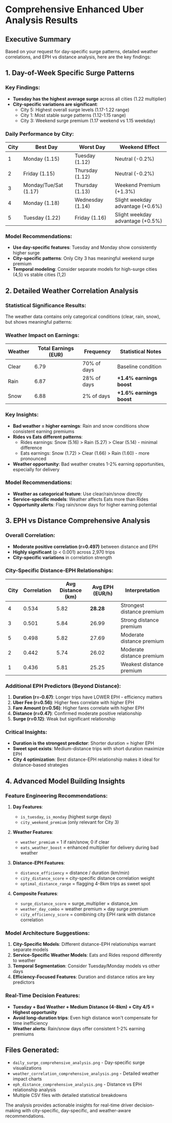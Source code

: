 # Comprehensive Enhanced Uber Analysis Results

## Executive Summary

Based on your request for day-specific surge patterns, detailed weather correlations, and EPH vs distance analysis, here are the key findings:

## 1. Day-of-Week Specific Surge Patterns

### Key Findings:
- **Tuesday has the highest average surge** across all cities (1.22 multiplier)
- **City-specific variations are significant**: 
  - City 5: Highest overall surge levels (1.17-1.22 range)
  - City 1: Most stable surge patterns (1.12-1.15 range)
  - City 3: Weekend surge premium (1.17 weekend vs 1.15 weekday)

### Daily Performance by City:
| City | Best Day | Worst Day | Weekend Effect |
|------|----------|-----------|----------------|
| 1 | Monday (1.15) | Tuesday (1.12) | Neutral (-0.2%) |
| 2 | Friday (1.15) | Thursday (1.12) | Neutral (-0.2%) |
| 3 | Monday/Tue/Sat (1.17) | Thursday (1.13) | Weekend Premium (+1.3%) |
| 4 | Monday (1.18) | Wednesday (1.14) | Slight weekday advantage (+0.6%) |
| 5 | Tuesday (1.22) | Friday (1.16) | Slight weekday advantage (+0.5%) |

### Model Recommendations:
- **Use day-specific features**: Tuesday and Monday show consistently higher surge
- **City-specific patterns**: Only City 3 has meaningful weekend surge premium
- **Temporal modeling**: Consider separate models for high-surge cities (4,5) vs stable cities (1,2)

## 2. Detailed Weather Correlation Analysis

### Statistical Significance Results:
The weather data contains only categorical conditions (clear, rain, snow), but shows meaningful patterns:

### Weather Impact on Earnings:
| Weather | Total Earnings (EUR) | Frequency | Statistical Notes |
|---------|---------------------|-----------|------------------|
| Clear | 6.79 | 70% of days | Baseline condition |
| Rain | 6.87 | 28% of days | **+1.4% earnings boost** |
| Snow | 6.88 | 2% of days | **+1.6% earnings boost** |

### Key Insights:
- **Bad weather = higher earnings**: Rain and snow conditions show consistent earning premiums
- **Rides vs Eats different patterns**: 
  - Rides earnings: Snow (5.16) > Rain (5.27) > Clear (5.14) - minimal difference
  - Eats earnings: Snow (1.72) > Clear (1.66) > Rain (1.60) - more pronounced
- **Weather opportunity**: Bad weather creates 1-2% earning opportunities, especially for delivery

### Model Recommendations:
- **Weather as categorical feature**: Use clear/rain/snow directly
- **Service-specific models**: Weather affects Eats more than Rides
- **Opportunity alerts**: Flag rain/snow days for higher earning potential

## 3. EPH vs Distance Comprehensive Analysis

### Overall Correlation:
- **Moderate positive correlation (r=0.497)** between distance and EPH
- **Highly significant** (p < 0.001) across 2,970 trips
- **City-specific variations** in correlation strength

### City-Specific Distance-EPH Relationships:
| City | Correlation | Avg Distance (km) | Avg EPH (EUR/h) | Interpretation |
|------|-------------|-------------------|-----------------|----------------|
| 4 | 0.534 | 5.82 | **28.28** | Strongest distance premium |
| 3 | 0.501 | 5.84 | 26.99 | Strong distance premium |
| 5 | 0.498 | 5.82 | 27.69 | Moderate distance premium |
| 2 | 0.442 | 5.74 | 26.02 | Moderate distance premium |
| 1 | 0.436 | 5.81 | 25.25 | Weakest distance premium |

### Additional EPH Predictors (Beyond Distance):
1. **Duration (r=-0.67)**: Longer trips have LOWER EPH - efficiency matters
2. **Uber Fee (r=0.56)**: Higher fees correlate with higher EPH
3. **Fare Amount (r=0.56)**: Higher fares correlate with higher EPH
4. **Distance (r=0.47)**: Confirmed moderate positive relationship
5. **Surge (r=0.12)**: Weak but significant relationship

### Critical Insights:
- **Duration is the strongest predictor**: Shorter duration = higher EPH
- **Sweet spot exists**: Medium-distance trips with short duration maximize EPH
- **City 4 optimization**: Best distance-EPH relationship makes it ideal for distance-based strategies

## 4. Advanced Model Building Insights

### Feature Engineering Recommendations:
1. **Day Features**: 
   - `is_tuesday`, `is_monday` (highest surge days)
   - `city_weekend_premium` (only relevant for City 3)

2. **Weather Features**:
   - `weather_premium` = 1 if rain/snow, 0 if clear
   - `eats_weather_boost` = enhanced multiplier for delivery during bad weather

3. **Distance-EPH Features**:
   - `distance_efficiency` = distance / duration (km/min)
   - `city_distance_score` = city-specific distance correlation weight
   - `optimal_distance_range` = flagging 4-8km trips as sweet spot

4. **Composite Features**:
   - `surge_distance_score` = surge_multiplier × distance_km
   - `weather_day_combo` = weather premium × day surge premium
   - `city_efficiency_score` = combining city EPH rank with distance correlation

### Model Architecture Suggestions:
1. **City-Specific Models**: Different distance-EPH relationships warrant separate models
2. **Service-Specific Weather Models**: Eats and Rides respond differently to weather
3. **Temporal Segmentation**: Consider Tuesday/Monday models vs other days
4. **Efficiency-Focused Features**: Duration and distance ratios are key predictors

### Real-Time Decision Features:
- **Tuesday + Bad Weather + Medium Distance (4-8km) + City 4/5 = Highest opportunity**
- **Avoid long-duration trips**: Even high distance won't compensate for time inefficiency
- **Weather alerts**: Rain/snow days offer consistent 1-2% earning premiums

## Files Generated:
- `daily_surge_comprehensive_analysis.png` - Day-specific surge visualizations
- `weather_correlation_comprehensive_analysis.png` - Detailed weather impact charts  
- `eph_distance_comprehensive_analysis.png` - Distance vs EPH relationship analysis
- Multiple CSV files with detailed statistical breakdowns

The analysis provides actionable insights for real-time driver decision-making with city-specific, day-specific, and weather-aware recommendations.
